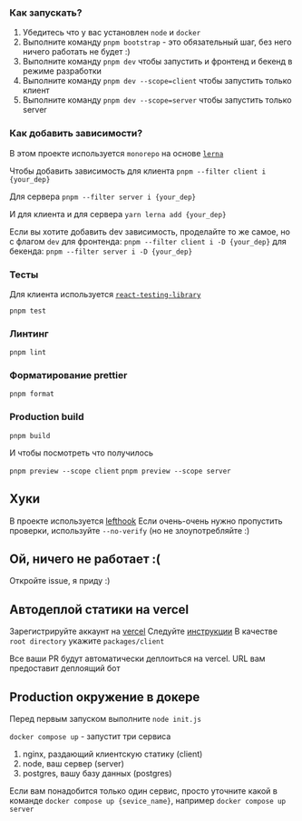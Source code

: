 ### Как запускать?

1. Убедитесь что у вас установлен `node` и `docker`
2. Выполните команду `pnpm bootstrap` - это обязательный шаг, без него ничего работать не будет :)
3. Выполните команду `pnpm dev` чтобы запустить и фронтенд и бекенд в режиме разработки
4. Выполните команду `pnpm dev --scope=client` чтобы запустить только клиент
5. Выполните команду `pnpm dev --scope=server` чтобы запустить только server

### Как добавить зависимости?

В этом проекте используется `monorepo` на основе [`lerna`](https://github.com/lerna/lerna)

Чтобы добавить зависимость для клиента
`pnpm --filter client i {your_dep}`

Для сервера
`pnpm --filter server i {your_dep}`

И для клиента и для сервера
`yarn lerna add {your_dep}`

Если вы хотите добавить dev зависимость, проделайте то же самое, но с флагом `dev`
для фронтенда:
`pnpm --filter client i -D {your_dep}`
для бекенда:
`pnpm --filter server i -D {your_dep}`

### Тесты

Для клиента используется [`react-testing-library`](https://testing-library.com/docs/react-testing-library/intro/)

`pnpm test`

### Линтинг

`pnpm lint`

### Форматирование prettier

`pnpm format`

### Production build

`pnpm build`

И чтобы посмотреть что получилось

`pnpm preview --scope client`
`pnpm preview --scope server`

## Хуки

В проекте используется [lefthook](https://github.com/evilmartians/lefthook)
Если очень-очень нужно пропустить проверки, используйте `--no-verify` (но не злоупотребляйте :)

## Ой, ничего не работает :(

Откройте issue, я приду :)

## Автодеплой статики на vercel

Зарегистрируйте аккаунт на [vercel](https://vercel.com/)
Следуйте [инструкции](https://vitejs.dev/guide/static-deploy.html#vercel-for-git)
В качестве `root directory` укажите `packages/client`

Все ваши PR будут автоматически деплоиться на vercel. URL вам предоставит деплоящий бот

## Production окружение в докере

Перед первым запуском выполните `node init.js`

`docker compose up` - запустит три сервиса

1. nginx, раздающий клиентскую статику (client)
2. node, ваш сервер (server)
3. postgres, вашу базу данных (postgres)

Если вам понадобится только один сервис, просто уточните какой в команде
`docker compose up {sevice_name}`, например `docker compose up server`
